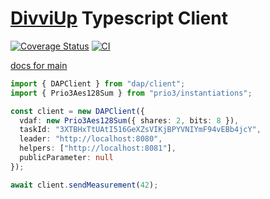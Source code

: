 # [DivviUp](https://divviup.org/) Typescript Client


[![Coverage Status](https://coveralls.io/repos/github/divviup/divviup-ts/badge.svg?branch=main)](https://coveralls.io/github/divviup/divviup-ts?branch=main)
[![CI](https://github.com/divviup/divviup-ts/actions/workflows/ci.yaml/badge.svg)](https://github.com/divviup/divviup-ts/actions/workflows/ci.yaml)

[docs for main](https://divviup.github.io/divviup-ts/)

```typescript
import { DAPClient } from "dap/client";
import { Prio3Aes128Sum } from "prio3/instantiations";

const client = new DAPClient({
  vdaf: new Prio3Aes128Sum({ shares: 2, bits: 8 }),
  taskId: "3XTBHxTtUAtI516GeXZsVIKjBPYVNIYmF94vEBb4jcY",
  leader: "http://localhost:8080",
  helpers: ["http://localhost:8081"],
  publicParameter: null
});

await client.sendMeasurement(42);
```
